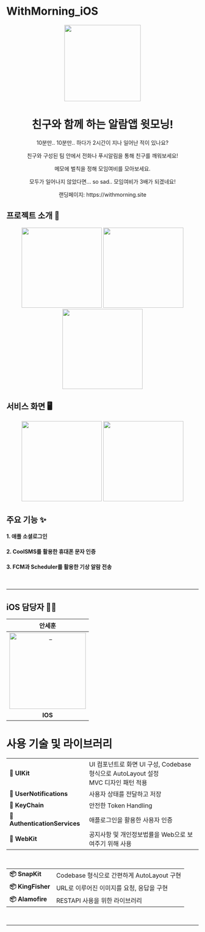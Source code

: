 # WithMorning_iOS

<p align="middle" >
  <img width="200px;" src="https://github.com/user-attachments/assets/873d07a7-f9b4-4967-9c9e-662d8dda5820"/>
</p>
<h1 align="middle">친구와 함께 하는 알람앱 윗모닝!</h1>
<p align="middle">10분만.. 10분만.. 하다가 2시간이 지나 일어난 적이 있나요?</p>
<p align="middle">친구와 구성된 팀 안에서 전화나 푸시알림을 통해 친구를 깨워보세요!</p>
<p align="middle">메모에 벌칙을 정해 모임여비를 모아보세요.</p>
<p align="middle">모두가 일어나지 않았다면... so sad.. 모임여비가 3배가 되겠네요!</p>
<p align="middle">랜딩페이지: https://withmorning.site</p>

## 프로젝트 소개 📝
<p align="middle" >
  <img width="210px;" src="https://github.com/user-attachments/assets/ac3badd2-6e6a-4316-80e3-f5dd97435b3e"/>
   <img width="210px;" src="https://github.com/user-attachments/assets/033232e8-ec74-4134-9b32-f0f7e4b84f8d"/>
   <img width="210px;" src="https://github.com/user-attachments/assets/d4fc461f-b6db-41c5-b3de-6694f7868d3b"/>
</p>

## 서비스 화면 🖥
<p align="middle" >
  <img width="210px;" src="https://github.com/user-attachments/assets/aeabd03a-aee0-429e-9313-30484d9df25f"/>
   <img width="210px;" src="https://github.com/user-attachments/assets/a4655b1a-8a02-4984-aed6-4965d6192600"/>
</p>

## 주요 기능 ✨

#### 1. 애플 소셜로그인
#### 2. CoolSMS를 활용한 휴대폰 문자 인증
#### 3. FCM과 Scheduler를 활용한 기상 알람 전송

</br>

---
## iOS 담당자 🧑‍💻
<div align=center>

| 안세훈 | 
|:---:|
| <a href="https://github.com/HISEHOONAN"> <img src="https://avatars.githubusercontent.com/u/78650062?v=4" width=200px alt="_"/> </a> |
| **IOS** |

</div>


# 사용 기술 및 라이브러리  

<table>
  <tr>
    <td><strong>🍎 UIKit</strong></td>
    <td>
      UI 컴포넌트로 화면 UI 구성, Codebase 형식으로 AutoLayout 설정</br>
      MVC 디자인 패턴 적용
    </td>
  </tr>
  <tr>
    <td><strong>🍎 UserNotifications</strong></td>
    <td> 사용자 상태를 전달하고 저장 </td>
  </tr>
  <tr>
    <td><strong>🍎 KeyChain</strong></td>
    <td> 안전한 Token Handling </td>
  </tr>
  <tr>
    <td><strong>🍎 AuthenticationServices</strong></td>
    <td> 
      애플로그인을 활용한 사용자 인증</br>
    </td>
  </tr>
    <td><strong>🍎 WebKit</strong></td>
    <td> 
      공지사항 및 개인정보법률을 Web으로 보여주기 위해 사용</br>
    </td>
  </tr>
</table>

<br>

<table>
  <tr>
    <td><strong>📦 SnapKit</strong></td>
    <td>Codebase 형식으로 간편하게 AutoLayout 구현</td>
  </tr>
  <tr>
    <td><strong>📦 KingFisher</strong></td>
    <td>URL로 이루어진 이미지를 요청, 응답을 구현</td>
  </tr>
  <tr>
    <td><strong>📦 Alamofire</strong></td>
    <td>RESTAPI 사용을 위한 라이브러리</td>
  </tr>
</table>
</br>

---
